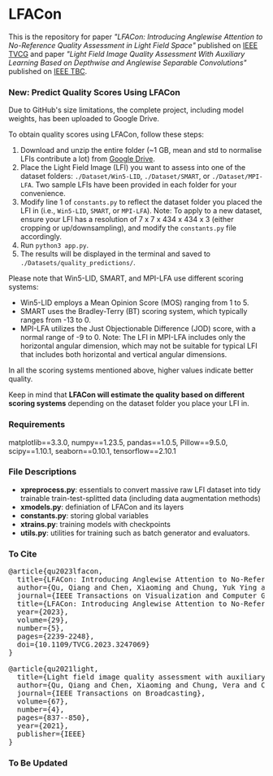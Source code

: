# LFACon
This is the repository for paper *"LFACon: Introducing Anglewise Attention to No-Reference Quality Assessment in Light Field Space"* published on [IEEE TVCG](https://ieeexplore.ieee.org/document/10049721) and paper *"Light Field Image Quality Assessment With Auxiliary Learning Based on Depthwise and Anglewise Separable Convolutions"* published on [IEEE TBC](https://ieeexplore.ieee.org/abstract/document/9505016).





### New: Predict Quality Scores Using LFACon
Due to GitHub's size limitations, the complete project, including model weights, has been uploaded to Google Drive.

To obtain quality scores using LFACon, follow these steps:

1. Download and unzip the entire folder (~1 GB, mean and std to normalise LFIs contribute a lot) from [Google Drive](https://drive.google.com/drive/folders/1Bh-sxVQCevkhkRCx0eMCeeFhWXHKAQqv?usp=sharing).
2. Place the Light Field Image (LFI) you want to assess into one of the dataset folders: `./Dataset/Win5-LID`, `./Dataset/SMART`, or `./Dataset/MPI-LFA`. Two sample LFIs have been provided in each folder for your convenience.
3. Modify line 1 of `constants.py` to reflect the dataset folder you placed the LFI in (i.e., `Win5-LID`, `SMART`, or `MPI-LFA`). Note: To apply to a new dataset, ensure your LFI has a resolution of 7 x 7 x 434 x 434 x 3 (either cropping or up/downsampling), and modify the `constants.py` file accordingly.
4. Run `python3 app.py`.
5. The results will be displayed in the terminal and saved to `./Datasets/quality_predictions/`.

Please note that Win5-LID, SMART, and MPI-LFA use different scoring systems:

- Win5-LID employs a Mean Opinion Score (MOS) ranging from 1 to 5.
- SMART uses the Bradley-Terry (BT) scoring system, which typically ranges from -13 to 0.
- MPI-LFA utilizes the Just Objectionable Difference (JOD) score, with a normal range of -9 to 0. Note: The LFI in MPI-LFA includes only the horizontal angular dimension, which may not be suitable for typical LFI that includes both horizontal and vertical angular dimensions.

In all the scoring systems mentioned above, higher values indicate better quality.

Keep in mind that **LFACon will estimate the quality based on different scoring systems** depending on the dataset folder you place your LFI in.


### Requirements
matplotlib==3.3.0,
numpy==1.23.5,
pandas==1.0.5,
Pillow==9.5.0,
scipy==1.10.1,
seaborn==0.10.1,
tensorflow==2.10.1



### File Descriptions
* **xpreprocess.py**: essentials to convert massive raw LFI dataset into tidy trainable train-test-splitted data (including data augmentation methods)
* **xmodels.py**: definiation of LFACon and its layers
* **constants.py**: storing global variables
* **xtrains.py**: training models with checkpoints
* **utils.py**: utilities for training such as batch generator and evaluators.


### To Cite
<pre>
@article{qu2023lfacon,
  title={LFACon: Introducing Anglewise Attention to No-Reference Quality Assessment in Light Field Space},
  author={Qu, Qiang and Chen, Xiaoming and Chung, Yuk Ying and Cai, Weidong},
  journal={IEEE Transactions on Visualization and Computer Graphics}, 
  title={LFACon: Introducing Anglewise Attention to No-Reference Quality Assessment in Light Field Space}, 
  year={2023},
  volume={29},
  number={5},
  pages={2239-2248},
  doi={10.1109/TVCG.2023.3247069}
}

@article{qu2021light,
  title={Light field image quality assessment with auxiliary learning based on depthwise and anglewise separable convolutions},
  author={Qu, Qiang and Chen, Xiaoming and Chung, Vera and Chen, Zhibo},
  journal={IEEE Transactions on Broadcasting},
  volume={67},
  number={4},
  pages={837--850},
  year={2021},
  publisher={IEEE}
}
</pre>


### To Be Updated

